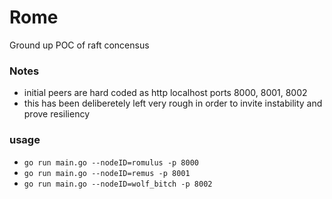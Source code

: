 # Rome
Ground up POC of raft concensus

### Notes
- initial peers are hard coded as http localhost ports 8000, 8001, 8002
- this has been deliberetely left very rough in order to invite instability and prove resiliency

### usage
- `go run main.go --nodeID=romulus -p 8000`
- `go run main.go --nodeID=remus -p 8001`
- `go run main.go --nodeID=wolf_bitch -p 8002`